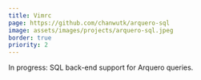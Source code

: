 ```yaml
---
title: Vimrc
page: https://github.com/chanwutk/arquero-sql
image: assets/images/projects/arquero-sql.jpeg
border: true
priority: 2
---
```

In progress: SQL back-end support for Arquero queries.